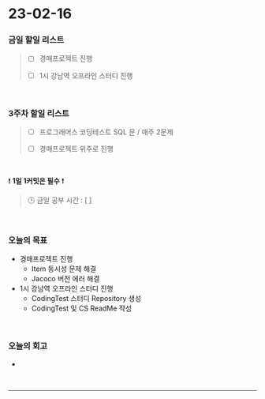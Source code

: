 # 23-02-16
### 금일 할일 리스트
> - [ ]  경매프로젝트 진행
>
> - [ ]  1시 강남역 오프라인 스터디 진행


<br/>

### 3주차 할일 리스트  

> - [ ]  프로그래머스 코딩테스트 SQL 문 / 매주 2문제  
>
> - [ ]  경매프로젝트 위주로 진행

<br/>

❗ **1일 1커밋은 필수** ❗
> 🕒 금일 공부 시간 : [  ]
  
<br/>

### 오늘의 목표
- 경매프로젝트 진행
    - Item 동시성 문제 해결
    - Jacoco 버전 에러 해결
- 1시 강남역 오프라인 스터디 진행
    - CodingTest 스터디 Repository 생성
    - CodingTest 및 CS ReadMe 작성

<br>

### 오늘의 회고
- 

<br/>

------------  